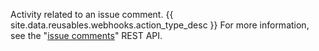 Activity related to an issue comment. {{ site.data.reusables.webhooks.action_type_desc }} For more information, see the "[issue comments](/v3/issues/comments/)" REST API.